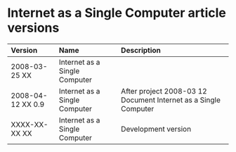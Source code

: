 ﻿Internet as a Single Computer article versions
==============================================

|Version|Name|Description|
| :- | :- | :- |
|2008-03-25 XX|Internet as a Single Computer||
|2008-04-12 XX  0.9|Internet as a Single Computer|After project  2008-03 12  Document Internet as a Single Computer|
|XXXX-XX-XX XX|Internet as a Single Computer|Development version|


